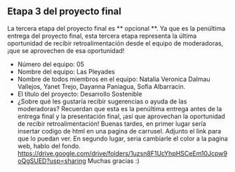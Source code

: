 ## Etapa 3 del proyecto final

La tercera etapa del proyecto final es ** opcional **. Ya que es la penúltima entrega del proyecto final, esta tercera etapa representa la última oportunidad de recibir retroalimentación desde el equipo de moderadoras, ¡que se aprovechen de esa oportunidad!

- Número del equipo: 05
- Nombre del equipo: Las Pleyades
- Nombre de todos miembros en el equipo: Natalia Veronica Dalmau Vallejos, Yanet Trejo, Dayanna Paniagua, Sofia Albarracin.
- El título del proyecto: Desarrollo Sostenible
- ¿Sobre qué les gustaría recibir sugerencias o ayuda de las moderadoras? Recuerdan que esta es la penúltima entrega antes de la entrega final y la presentación final, ¡así que aprovechan la oportunidad de recibir retroalimentación! Buenas tardes, en primer lugar sería insertar codigo de html en una pagina de carrusel. Adjunto el link para que lo puedan ver.
En segundo lugar, seria cambiarle el color a la pagina web, hablo del fondo. https://drive.google.com/drive/folders/1uzsn8F1UcYhpHSCeEm10Jcpw9oQgSUED?usp=sharing
Muchas gracias :)
